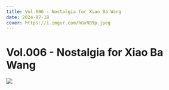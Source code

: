 ```yaml
---
title: Vol.006 - Nostalgia for Xiao Ba Wang
date: 2024-07-18
cover: https://i.imgur.com/hGxNB9p.jpeg
---
```


# Vol.006 - Nostalgia for Xiao Ba Wang

![](https://i.imgur.com/hGxNB9p.jpeg)